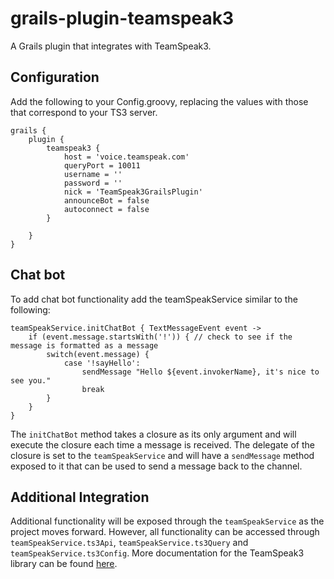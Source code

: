 grails-plugin-teamspeak3
========================

A Grails plugin that integrates with TeamSpeak3.

Configuration
-------------

Add the following to your Config.groovy, replacing the values with those that correspond to your TS3 server.

    grails {
        plugin {
            teamspeak3 {
                host = 'voice.teamspeak.com'
                queryPort = 10011
                username = ''
                password = ''
                nick = 'TeamSpeak3GrailsPlugin'
                announceBot = false
                autoconnect = false
            }
    
        }
    }

Chat bot
--------

To add chat bot functionality add the teamSpeakService similar to the following:

    teamSpeakService.initChatBot { TextMessageEvent event ->
        if (event.message.startsWith('!')) { // check to see if the message is formatted as a message
            switch(event.message) {
                case '!sayHello':
                    sendMessage "Hello ${event.invokerName}, it's nice to see you."
                    break
            }
        }
    }
    
The ```initChatBot``` method takes a closure as its only argument and will execute the closure each time a message is received.  The delegate of the closure is set to the ```teamSpeakService``` and will have a ```sendMessage``` method exposed to it that can be used to send a message back to the channel.

Additional Integration
----------------------

Additional functionality will be exposed through the ```teamSpeakService``` as the project moves forward.  However, all functionality can be accessed through ```teamSpeakService.ts3Api```, ```teamSpeakService.ts3Query``` and ```teamSpeakService.ts3Config```.  More documentation for the TeamSpeak3 library can be found [here](https://github.com/stevegood/TeamSpeak-3-Java-API).
